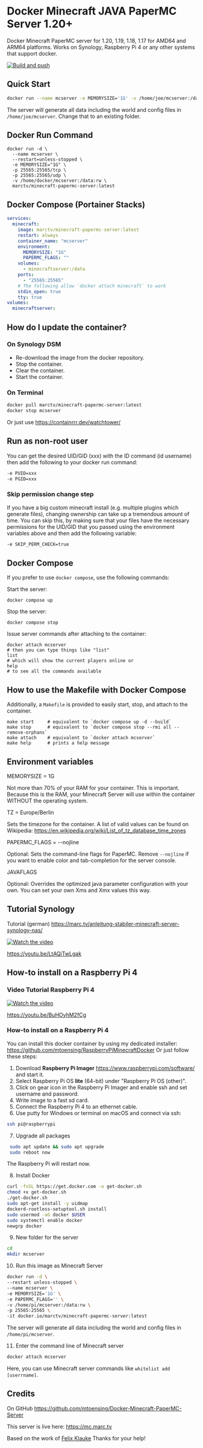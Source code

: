 # Docker Minecraft JAVA PaperMC Server 1.20+

Docker Minecraft PaperMC server for 1.20, 1.19, 1.18, 1.17 for AMD64 and ARM64 platforms. Works on Synology, Raspberry Pi 4 or any other systems that support docker.

[![Build and push](https://github.com/mtoensing/Docker-Minecraft-PaperMC-Server/actions/workflows/dockerimage.yml/badge.svg?branch=master&event=push)](https://github.com/mtoensing/Docker-Minecraft-PaperMC-Server/actions/workflows/dockerimage.yml)

## Quick Start

```sh
docker run --name mcserver -e MEMORYSIZE='1G' -v /home/joe/mcserver:/data:rw -p 25565:25565 -i marctv/minecraft-papermc-server:latest
```

The server will generate all data including the world and config files in `/home/joe/mcserver`. Change that to an existing folder.

## Docker Run Command
```shell
docker run -d \
  --name mcserver \
  --restart=unless-stopped \
  -e MEMORYSIZE="1G" \
  -p 25565:25565/tcp \
  -p 25565:25565/udp \
  -v /home/docker/mcserver:/data:rw \
  marctv/minecraft-papermc-server:latest
```
## Docker Compose (Portainer Stacks)

```yaml
services:
  minecraft:
    image: marctv/minecraft-papermc-server:latest
    restart: always
    container_name: "mcserver"
    environment:
      MEMORYSIZE: "1G"
      PAPERMC_FLAGS: ""
    volumes:
      - minecraftserver:/data
    ports:
      - "25565:25565"
    # The following allow `docker attach minecraft` to work
    stdin_open: true
    tty: true
volumes:
  minecraftserver:
```

## How do I update the container?

### On Synology DSM

- Re-download the image from the docker repository.
- Stop the container.
- Clear the container.
- Start the container.

### On Terminal

```sh
docker pull marctv/minecraft-papermc-server:latest
docker stop mcserver
```

Or just use https://containrrr.dev/watchtower/

## Run as non-root user

You can get the desired UID/GID (xxx) with the ID command (id username) then add the following to your docker run command:

```sh
-e PUID=xxx
-e PGID=xxx
```

### Skip permission change step

If you have a big custom minecraft install (e.g. multiple plugins which generate files), changing ownership can take up a
tremendous amount of time. You can skip this, by making sure that your files have the necessary permissions for the UID/GID
that you passed using the environment variables above and then add the following variable:

```sh
-e SKIP_PERM_CHECK=true
```

## Docker Compose

If you prefer to use `docker compose`, use the following commands:

Start the server:

```shell
docker compose up
```

Stop the server:

```shell
docker compose stop
```

Issue server commands after attaching to the container:

```shell
docker attach mcserver
# then you can type things like "list"
list
# which will show the current players online or
help
# to see all the commands available
```

## How to use the Makefile with Docker Compose

Additionally, a `Makefile` is provided to easily start, stop, and attach to the container.

```shell
make start     # equivalent to `docker compose up -d --build`
make stop      # equivalent to `docker compose stop --rmi all --remove-orphans`
make attach    # equivalent to `docker attach mcserver`
make help      # prints a help message
```

## Environment variables

MEMORYSIZE = 1G

Not more than 70% of your RAM for your container. This is important. Because this is the RAM, your Minecraft Server will use within the container WITHOUT the operating system.

TZ = Europe/Berlin

Sets the timezone for the container. A list of valid values can be found on Wikipedia: https://en.wikipedia.org/wiki/List_of_tz_database_time_zones

PAPERMC_FLAGS = --nojline

Optional: Sets the command-line flags for PaperMC. Remove `--nojline` if you want to enable color and tab-completion for the server console.

JAVAFLAGS 

Optional: Overrides the optimized java parameter configuration with your own. You can set your own Xms and Xmx values this way.

## Tutorial Synology

Tutorial (german) https://marc.tv/anleitung-stabiler-minecraft-server-synology-nas/

[![Watch the video](https://img.youtube.com/vi/LtAQiTwLgak/maxresdefault.jpg)](https://youtu.be/LtAQiTwLgak)

https://youtu.be/LtAQiTwLgak

## How-to install on a Raspberry Pi 4

### Video Tutorial Raspberry Pi 4

[![Watch the video](https://img.youtube.com/vi/BuHOyhM2fCg/maxresdefault.jpg)](https://youtu.be/BuHOyhM2fCg)

https://youtu.be/BuHOyhM2fCg

### How-to install on a Raspberry Pi 4

You can install this docker container by using my dedicated installer: https://github.com/mtoensing/RaspberryPiMinecraftDocker Or just follow these steps:

1. Download **Raspberry Pi Imager** https://www.raspberrypi.com/software/ and start it.
2. Select Raspberry Pi OS **lite** (64-bit) under "Raspberry Pi OS (other)".
3. Click on gear icon in the Raspberry Pi Imager and enable ssh and set username and password.
4. Write image to a fast sd card.
5. Connect the Raspberry Pi 4 to an ethernet cable.
6. Use putty for Windows or terminal on macOS and connect via ssh:

```sh
ssh pi@raspberrypi
```

7. Upgrade all packages

```sh
 sudo apt update && sudo apt upgrade
 sudo reboot now
```

The Raspberry Pi will restart now.

8. Install Docker

```sh
curl -fsSL https://get.docker.com -o get-docker.sh
chmod +x get-docker.sh
./get-docker.sh
sudo apt-get install -y uidmap
dockerd-rootless-setuptool.sh install
sudo usermod -aG docker $USER
sudo systemctl enable docker
newgrp docker
```

9. New folder for the server

```sh
cd
mkdir mcserver
```

10. Run this image as Minecraft Server

```sh
docker run -d \
--restart unless-stopped \
--name mcserver \
-e MEMORYSIZE='1G' \
-e PAPERMC_FLAGS='' \
-v /home/pi/mcserver:/data:rw \
-p 25565:25565 \
-it docker.io/marctv/minecraft-papermc-server:latest
```

The server will generate all data including the world and config files in `/home/pi/mcserver`.

11. Enter the command line of Minecraft server

```sh
docker attach mcserver
```

Here, you can use Minecraft server commands like `whitelist add [userrname]`.

## Credits

On GitHub https://github.com/mtoensing/Docker-Minecraft-PaperMC-Server

This server is live here: https://mc.marc.tv

Based on the work of [Felix Klauke](https://github.com/FelixKlauke/paperspigot-docker) Thanks for your help!
